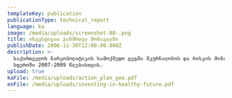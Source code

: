 ```yaml
---
templateKey: publication
publicationType: technical_report
language: ka
image: /media/uploads/screenshot-88-.png
title: ინვესტიცია ჯანმრთელ მომავალში
publishDate: 2006-11-30T12:00:00.000Z
description: >-
  საქართველოს ნარკოპოლიტიკის სამოქმედო გეგმა მკურნალობის და რისკის მინიმიზაციის
  სფეროში 2007-2009 წლებისთვის.
upload: true
kaFile: /media/uploads/action_plan_geo.pdf
enFile: /media/uploads/investing-in-healthy-future.pdf
---
```


